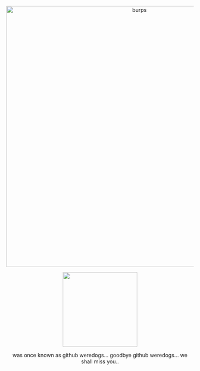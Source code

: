 
<p align="center"> <img width="700" src="https://file.garden/ZeQWMhqOoVX2psSD/Screenshot%20(1209).png" alt="burps">
<p align="center"> <img width="200" <img src="https://komarev.com/ghpvc/?username=diIIaw&color=000000&style=for-the-badge&label=BULEBALLED+COUNT">
<p align="center"> was once known as github weredogs... goodbye github weredogs... we shall miss you..

